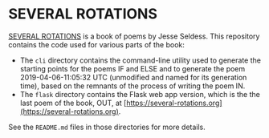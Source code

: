 # SEVERAL ROTATIONS

[SEVERAL ROTATIONS](https://www.kenningeditions.com/shop/several-rotations/) is a book of poems by Jesse Seldess. This repository contains
the code used for various parts of the book:

- The `cli` directory contains the command-line utility used to generate the
starting points for the poems IF and ELSE and to generate the poem
2019-04-06-11:05:32 UTC (unmodified and named for its generation time), based on
the remnants of the process of writing the poem IN.
- The `flask` directory contains the Flask web app version, which is the
the last poem of the book, OUT, at [https://several-rotations.org](https://several-rotations.org).

See the `README.md` files in those directories for more details.

